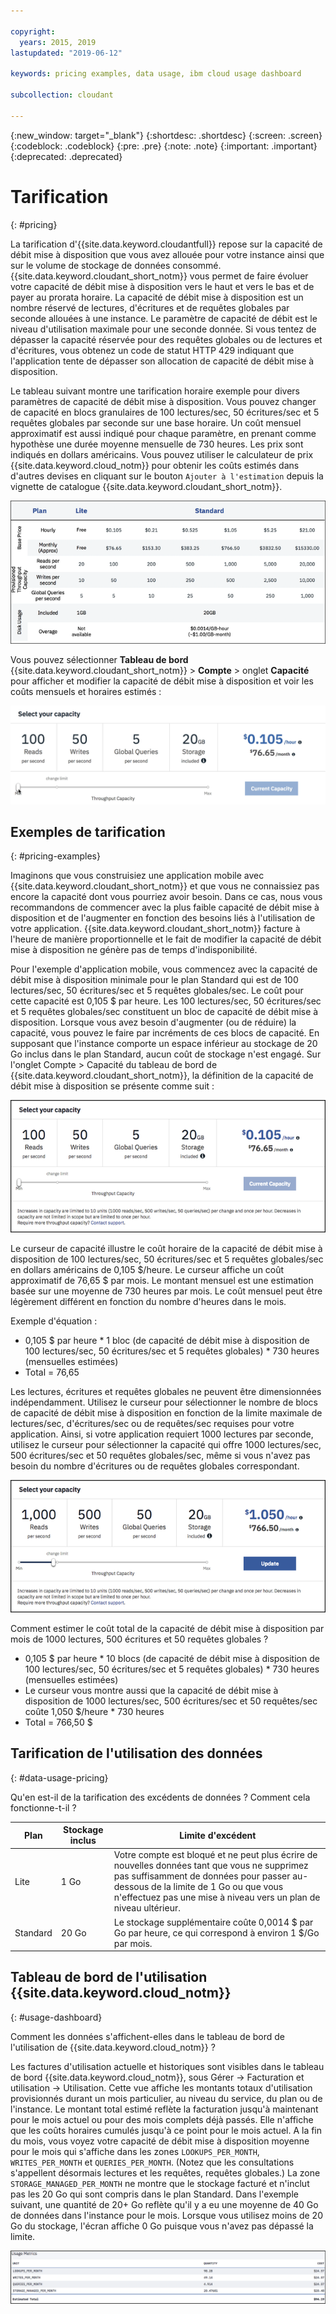 ```yaml
---

copyright:
  years: 2015, 2019
lastupdated: "2019-06-12"

keywords: pricing examples, data usage, ibm cloud usage dashboard

subcollection: cloudant

---
```


{:new_window: target="_blank"}
{:shortdesc: .shortdesc}
{:screen: .screen}
{:codeblock: .codeblock}
{:pre: .pre}
{:note: .note}
{:important: .important}
{:deprecated: .deprecated}

<!-- Acrolinx: 2019-01-11 -->

# Tarification
{: #pricing}

La tarification d'{{site.data.keyword.cloudantfull}} repose sur la capacité de débit mise à disposition que vous avez allouée pour votre instance ainsi que sur le volume de stockage de données consommé. {{site.data.keyword.cloudant_short_notm}} vous permet de faire évoluer votre capacité de débit mise à disposition vers le haut et vers le bas et de payer au prorata horaire. La capacité de débit mise à disposition est un nombre réservé de lectures, d'écritures et de requêtes globales par seconde allouées à une instance. Le paramètre de capacité de débit est le niveau d'utilisation maximale pour une seconde donnée. Si vous tentez de dépasser la capacité réservée pour des requêtes globales ou de lectures et d'écritures, vous obtenez un code de statut HTTP 429 indiquant que l'application tente de dépasser son allocation de capacité de débit mise à disposition.

Le tableau suivant montre une tarification horaire exemple pour divers paramètres de capacité de débit mise à disposition. Vous pouvez changer de capacité en blocs granulaires de 100 lectures/sec, 50 écritures/sec et 5 requêtes globales par seconde sur une base horaire. Un coût mensuel approximatif est aussi indiqué pour chaque paramètre, en prenant comme hypothèse une durée moyenne mensuelle de 730 heures. Les prix sont indiqués en dollars américains. Vous pouvez utiliser le calculateur de prix {{site.data.keyword.cloud_notm}} pour obtenir les coûts estimés dans d'autres devises en cliquant sur le bouton `Ajouter à l'estimation` depuis la vignette de catalogue {{site.data.keyword.cloudant_short_notm}}.

![feuille de tarification](../images/pricing_spreadsheet.png)

Vous pouvez sélectionner **Tableau de bord** {{site.data.keyword.cloudant_short_notm}} > **Compte** > onglet **Capacité** pour afficher et modifier la capacité de débit mise à disposition et voir les coûts mensuels et horaires estimés : 

![curseur](../images/migrate2.gif)

## Exemples de tarification 
{: #pricing-examples}

Imaginons que vous construisiez une application mobile avec {{site.data.keyword.cloudant_short_notm}} et que vous ne connaissiez pas encore la capacité dont vous pourriez avoir besoin. Dans ce cas, nous vous recommandons de commencer avec la plus faible capacité de débit mise à disposition et de l'augmenter en fonction des besoins liés à l'utilisation de votre application. {{site.data.keyword.cloudant_short_notm}} facture à l'heure de manière proportionnelle et le fait de modifier la capacité de débit mise à disposition ne génère pas de temps d'indisponibilité. 

Pour l'exemple d'application mobile, vous commencez avec la capacité de débit mise à disposition minimale pour le plan Standard qui est de 100 lectures/sec, 50 écritures/sec et 5 requêtes globales/sec. Le coût pour cette capacité est 0,105 $ par heure. Les 100 lectures/sec, 50 écritures/sec et 5 requêtes globales/sec constituent un bloc de capacité de débit mise à disposition. Lorsque vous avez besoin d'augmenter (ou de réduire) la capacité, vous pouvez le faire par incréments de ces blocs de capacité. En supposant que l'instance comporte un espace inférieur au stockage de 20 Go inclus dans le plan Standard, aucun coût de stockage n'est engagé. Sur l'onglet
Compte > Capacité du tableau de bord de {{site.data.keyword.cloudant_short_notm}}, la définition de la capacité de débit mise à disposition se présente comme suit :

![Onglet Capacité du tableau de bord de {{site.data.keyword.cloudant_short_notm}}](../images/cloudant-dashboard.png)

Le curseur de capacité illustre le coût horaire de la capacité de débit mise à disposition de 100 lectures/sec, 50 écritures/sec et 5 requêtes globales/sec en dollars américains de 0,105 $/heure. Le curseur affiche un coût approximatif de 76,65 $ par mois. Le montant mensuel est une estimation basée sur une moyenne de 730 heures par mois. Le coût mensuel peut être légèrement différent en fonction du nombre d'heures dans le mois.

Exemple d'équation : 

- 0,105 $ par heure \* 1 bloc (de capacité de débit mise à disposition de 100 lectures/sec, 50 écritures/sec et 5 requêtes globales) \* 730 heures (mensuelles estimées)
- Total = 76,65


Les lectures, écritures et requêtes globales ne peuvent être dimensionnées indépendamment. Utilisez le curseur pour sélectionner le nombre de blocs de capacité de débit mise à disposition en fonction de la limite maximale de lectures/sec, d'écritures/sec ou de requêtes/sec requises pour votre application. Ainsi, si votre application requiert 1000 lectures par seconde, utilisez le curseur pour sélectionner la capacité qui offre 1000 lectures/sec, 500 écritures/sec et 50 requêtes globales/sec, même si vous n'avez pas besoin du nombre d'écritures ou de requêtes globales correspondant.

![Onglet Capacité du tableau de bord de {{site.data.keyword.cloudant_short_notm}} avec davantage de capacité sélectionnée](../images/cloudant-gran-tuning.png)

Comment estimer le coût total de la capacité de débit mise à disposition par mois de 1000 lectures, 500 écritures et 50 requêtes globales ? 

- 0,105 $ par heure \* 10 blocs (de capacité de débit mise à disposition de 100 lectures/sec, 50 écritures/sec et 5 requêtes globales) \* 730 heures (mensuelles estimées)
- Le curseur vous montre aussi que la capacité de débit mise à disposition de 1000 lectures/sec, 500 écritures/sec et 50 requêtes/sec coûte 1,050 $/heure * 730 heures
- Total = 766,50 $

## Tarification de l'utilisation des données 
{: #data-usage-pricing}

Qu'en est-il de la tarification des excédents de données ? Comment cela fonctionne-t-il ?

Plan | Stockage inclus | Limite d'excédent
-----|------------------|--------------
Lite | 1 Go |  Votre compte est bloqué et ne peut plus écrire de nouvelles données tant que vous ne supprimez pas suffisamment de données pour passer au-dessous de la limite de 1 Go ou que vous n'effectuez pas une mise à niveau vers un plan de niveau ultérieur.
Standard | 20 Go | Le stockage supplémentaire coûte 0,0014 $ par Go par heure, ce qui correspond à environ 1 $/Go par mois.

## Tableau de bord de l'utilisation {{site.data.keyword.cloud_notm}} 
{: #usage-dashboard}

Comment les données s'affichent-elles dans le tableau de bord de l'utilisation de {{site.data.keyword.cloud_notm}} ?

Les factures d'utilisation actuelle et historiques sont visibles dans le tableau de bord {{site.data.keyword.cloud_notm}}, sous Gérer -> Facturation et utilisation -> Utilisation. Cette vue affiche les montants totaux d'utilisation provisionnés durant un mois particulier, au niveau du service, du plan ou de l'instance.  Le montant total estimé reflète la facturation jusqu'à maintenant pour le mois actuel ou pour des mois complets déjà passés. Elle n'affiche que les coûts horaires cumulés jusqu'à ce point pour le mois actuel. A la fin du mois, vous voyez votre capacité de débit mise à disposition moyenne pour le mois qui s'affiche dans les zones `LOOKUPS_PER_MONTH`, `WRITES_PER_MONTH` et `QUERIES_PER_MONTH`. (Notez que les consultations s'appellent désormais lectures et les requêtes, requêtes globales.) La zone `STORAGE_MANAGED_PER_MONTH` ne montre que le stockage facturé et n'inclut pas les 20 Go qui sont compris dans le plan Standard. Dans l'exemple suivant, une quantité de 20+ Go reflète qu'il y a eu une moyenne de 40 Go de données dans l'instance pour le mois. Lorsque vous utilisez moins de 20 Go du stockage, l'écran affiche 0 Go puisque vous n'avez pas dépassé la limite.   

![Vue des métriques d'utilisation du tableau de bord de {{site.data.keyword.cloudant_short_notm}} avec une valeur supérieure dans la zone STORAGE_MANAGED_PER_MONTH](../images/usage-dashboard1.png)


